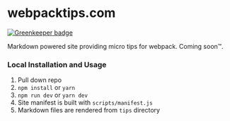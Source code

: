 # webpacktips.com

[![Greenkeeper badge](https://badges.greenkeeper.io/brandonjpierce/webpacktips.com.svg)](https://greenkeeper.io/)

Markdown powered site providing micro tips for webpack. Coming soon™.

### Local Installation and Usage

1) Pull down repo
2) `npm install` or `yarn`
3) `npm run dev` or `yarn dev`
4) Site manifest is built with `scripts/manifest.js`
5) Markdown files are rendered from `tips` directory
